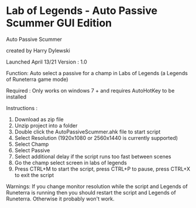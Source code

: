 # Lab of Legends - Auto Passive Scummer GUI Edition
 Auto Passive Scummer

created by Harry Dylewski

Launched April 13/21
Version : 1.0

Function: Auto select a passive for a champ in Labs of Legends (a Legends of Runeterra game mode)

Required : Only works on windows 7 + and requires AutoHotKey to be installed

Instructions :

1) Download as zip file
2) Unzip project into a folder
3) Double click the AutoPassiveScummer.ahk file to start script
4) Select Resolution (1920x1080 or 2560x1440 is currently supported)
5) Select Champ
6) Select Passive
7) Select additional delay if the script runs too fast between scenes
8) Go the champ select screen in labs of legends
9) Press CTRL+M to start the script, press CTRL+P to pause, press CTRL+X to exit the script

Warnings: If you change monitor resolution while the script and Legends of  Runeterra is running 
then you should restart the script and Legends of Runeterra. Otherwise it probably won't work.
